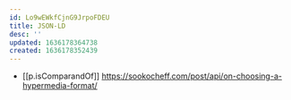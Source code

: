 ```yaml
---
id: Lo9wEWkfCjnG9JrpoFDEU
title: JSON-LD
desc: ''
updated: 1636178364738
created: 1636178352439
---
```


- [[p.isComparandOf]] https://sookocheff.com/post/api/on-choosing-a-hypermedia-format/

